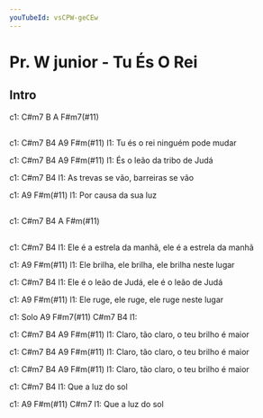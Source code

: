 ```yaml
---
youTubeId: vsCPW-geCEw
---
```


# Pr. W junior - Tu És O Rei

## Intro

c1: C#m7  B  A  F#m7(#11) 

## 

c1: C#m7      B4            A9     F#m(#11)
l1: Tu és o rei ninguém pode mudar

c1: C#m7   B4            A9     F#m(#11)
l1: És o leão da tribo de Judá

c1:              C#m7              B4
l1: As trevas se vão, barreiras se vão

c1:      A9          F#m(#11)
l1: Por causa da sua luz

## 

c1:  C#m7  B4  A  F#m(#11) 

## 

c1: C#m7                      B4
l1: Ele é a estrela da manhã, ele é a estrela da manhã

c1: A9                       F#m(#11)
l1: Ele brilha, ele brilha, ele brilha neste lugar

c1: C#m7                  B4
l1: Ele é o leão de Judá, ele é o leão de Judá

c1: A9                  F#m(#11)
l1: Ele ruge, ele ruge, ele ruge neste lugar


c1: Solo A9  F#m7(#11)  C#m7  B4
l1: 


c1:  C#m7         B4             A9       F#m(#11)
l1: Claro, tão claro, o teu brilho é maior

c1:  C#m7         B4             A9       F#m(#11)
l1: Claro, tão claro, o teu brilho é maior

c1:  C#m7         B4             A9       F#m(#11)
l1: Claro, tão claro, o teu brilho é maior

c1:               C#m7    B4
l1: Que a luz do sol

c1:               A9  F#m(#11)  C#m7
l1: Que a luz do sol

